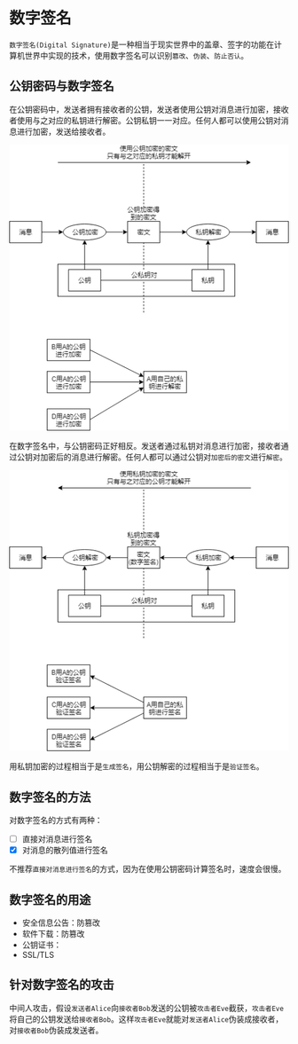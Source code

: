 # 数字签名

`数字签名(Digital Signature)`是一种相当于现实世界中的盖章、签字的功能在计算机世界中实现的技术，使用数字签名可以识别`篡改`、`伪装`、`防止否认`。

## 公钥密码与数字签名

在公钥密码中，发送者拥有接收者的公钥，发送者使用公钥对消息进行加密，接收者使用与之对应的私钥进行解密。公钥私钥一一对应。任何人都可以使用公钥对消息进行加密，发送给接收者。

![9-RSA-Encrypt](/Image/Books/ProfessionBooks/图解密码技术/9-RSA-Encrypt.png)

在数字签名中，与公钥密码正好相反。发送者通过私钥对消息进行加密，接收者通过公钥对加密后的消息进行解密。任何人都可以通过公钥对`加密后的密文`进行`解密`。

![9-Digital-Encrypt](/Image/Books/ProfessionBooks/图解密码技术/9-Digital-Encrypt.png)

用私钥加密的过程相当于是`生成签名`，用公钥解密的过程相当于是`验证签名`。

## 数字签名的方法

对数字签名的方式有两种：

- [ ] 直接对消息进行签名
- [X] 对消息的散列值进行签名  

不推荐`直接对消息进行签名`的方式，因为在使用公钥密码计算签名时，速度会很慢。

## 数字签名的用途

- 安全信息公告：防篡改
- 软件下载：防篡改
- 公钥证书：
- SSL/TLS

## 针对数字签名的攻击

中间人攻击，假设`发送者Alice`向`接收者Bob`发送的公钥被`攻击者Eve`截获，`攻击者Eve`将自己的公钥发送给`接收者Bob`。这样`攻击者Eve`就能对`发送者Alice`伪装成接收者，对`接收者Bob`伪装成发送者。